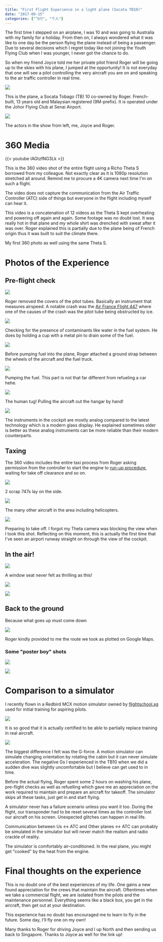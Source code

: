 ```yaml
---
title: "First Flight Experience in a light plane (Socata TB10)"
date: "2017-09-15"
categories: ["飞行", "个人"]
---
```


The first time I stepped on an airplane, I was 10 and was going to Australia with my family for a holiday. From then on, I always wondered what it was like to one day be the person flying the plane instead of being a passenger. Due to several decisions which I regret today like not joining the Youth Flying Club when I was younger, I never got the chance to do.

So when my friend Joyce told me her private pilot friend Roger will be going up to the skies with his plane, I jumped at the opportunity! It is not everyday that one will see a pilot controlling the very aircraft you are on and speaking to the air traffic controller in real time.

[![](images/flight-exp-tb10-1024x427.jpg)](images/flight-exp-tb10.jpg)

This is the plane, a Socata Tobago (TB) 10 co-owned by Roger. French-built, 13 years old and Malaysian registered (9M-prefix). It is operated under the Johor Flying Club at Senai Airport.

[![](images/flight-exp-group-1024x768.jpg)](images/flight-exp-group.jpg)

The actors in the show from left, me, Joyce and Roger.
<!--more-->
# 360 Media

{{< youtube IAGtzfNG3Lk >}}

This is the 360 video shot of the entire flight using a Richo Theta S borrowed from my colleague. Not exactly clear as it is 1080p resolution stretched all around. Remind me to procure a 4K camera next time I'm on such a flight.

The video does not capture the communication from the Air Traffic Controller (ATC) side of things but everyone in the flight including myself can hear it.

This video is a concatenation of 12 videos as the Theta S kept overheating and powering off again and again. Some footage was no doubt lost. It was really hot in that plane and my whole shirt was drenched with sweat after it was over. Roger explained this is partially due to the plane being of French origin thus it was built to suit the climate there.

My first 360 photo as well using the same Theta S.

# Photos of the Experience

## Pre-flight check

[![](images/flight-exp-pitot-300x207.jpg)](images/flight-exp-pitot.jpg)

Roger removed the covers of the pitot tubes. Basically an instrument that measures airspeed. A notable crash was the [Air France Flight 447](https://en.wikipedia.org/wiki/Air_France_Flight_447) where one of the causes of the crash was the pitot tube being obstructed by ice.

[![](images/flight-exp-contamination-1024x738.jpg)](images/flight-exp-contamination.jpg)

Checking for the presence of contaminants like water in the fuel system. He does by holding a cup with a metal pin to drain some of the fuel.

[![](images/flight-exp-refuel-ground-1024x582.jpg)](images/flight-exp-refuel-ground.jpg)

Before pumping fuel into the plane, Roger attached a ground strap between the wheels of the aircraft and the fuel truck.

[![](images/flight-exp-pump-1024x645.jpg)](images/flight-exp-pump.jpg)

Pumping the fuel. This part is not that far different from refueling a car hehe.

[![](images/flight-exp-tug-1024x705.jpg)](images/flight-exp-tug.jpg)

The human tug! Pulling the aircraft out the hangar by hand!

[![](images/flight-exp-instruments-1024x768.jpg)](images/flight-exp-instruments.jpg)

The instruments in the cockpit are mostly analog compared to the latest technology which is a modern glass display. He explained sometimes older is better as these analog instruments can be more reliable than their modern counterparts.

## Taxing

The 360 video includes the entire taxi process from Roger asking permission from the controller to start the engine to [run-up procedure](https://en.wikipedia.org/wiki/Run-up_(aviation)), waiting for take off clearance and so on.

[![](images/flight-exp-scrap.jpg)](images/flight-exp-scrap.jpg)

2 scrap 747s lay on the side.

[![](images/flight-exp-hangars-1024x615.jpg)](images/flight-exp-hangars.jpg)

The many other aircraft in the area including helicopters.

[![](images/flight-exp-runway-1024x768.jpg)](images/flight-exp-runway.jpg)

Preparing to take off. I forgot my Theta camera was blocking the view when I took this shot. Reflecting on this moment, this is actually the first time that I've seen an airport runway straight on through the view of the cockpit.

## In the air!

[![](images/flight-exp-takeoff-1024x648.jpg)](images/flight-exp-takeoff.jpg)

A window seat never felt as thrilling as this!

[![](images/flight-exp-air1.jpg)](images/flight-exp-air1.jpg)

[![](images/flight-exp-air2.jpg)](images/flight-exp-air2.jpg)

## Back to the ground

Because what goes up must come down

[![](images/flight-exp-path-1024x768.jpg)](images/flight-exp-path.jpg)

Roger kindly provided to me the route we took as plotted on Google Maps.

### Some "poster boy" shots

[![](images/flight-exp-me1-1024x768.jpg)](images/flight-exp-me1.jpg)

[![](images/flight-exp-me2-1024x768.jpg)](images/flight-exp-me2.jpg)

# Comparison to a simulator

I recently flown in a Redbird MCX motion simulator owned by [flightschool.sg](http://flightschool.sg/) used for initial training for aspiring pilots.

[![](images/redbirdsim-outside-1024x658.jpg)](images/redbirdsim-outside.jpg)

It is so good that it is actually certified to be able to partially replace training in real aircraft.

[![](images/redbirdsim-inside-1024x768.jpg)](images/redbirdsim-inside-1024x768.jpg)

The biggest difference I felt was the G-force. A motion simulator can simulate changing orientation by rotating the cabin but it can never simulate acceleration. The negative Gs I experienced in the TB10 when we did a sudden dive was slightly uncomfortable but I believe can get used to in time.

Before the actual flying, Roger spent some 2 hours on washing his plane, pre-flight checks as well as refuelling which gave me an appreciation on the work required to maintain and prepare an aircraft for takeoff. The simulator skips all these tasks, just get in and start flying.

A simulator never has a failure scenario unless you want it too. During the flight, our transponder had to be reset several times as the controller lost our aircraft on his screen. Unexpected glitches can happen in real life.

Communication between Us <-> ATC and Other planes <-> ATC can probably be simulated in the simulator but will never match the realism and radio crackle of reality.

The simulator is comfortably air-conditioned. In the real plane, you might get "cooked" by the heat from the engine.

# Final thoughts on the experience

This is no doubt one of the best experiences of my life. One gains a new found appreciation for the crews that maintain the aircraft. Oftentimes when we take a commercial flight, we are isolated from the pilots and the maintenance personnel. Everything seems like a black box, you get in the aircraft, then get out at your destination.

This experience has no doubt has encouraged me to learn to fly in the future. Some day, I'll fly one on my own!

Many thanks to Roger for driving Joyce and I up North and then sending us back to Singapore. Thanks to Joyce as well for the link up!
